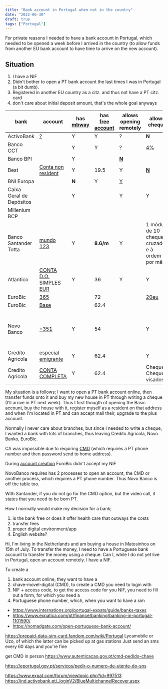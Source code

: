 ```yaml
---
title: "Bank account in Portugal when not in the country"
date: "2022-06-30"
draft: true
tags: ["Portugal"]
---
```


For private reasons I needed to have a bank account in Portugal,
which needed to be opened a week before I arrived in the country
(to allow funds from another EU bank account to have time to arrive on the new account).

## Situation

1. I have a NIF
2. Didn't bother to open a PT bank account the last times I was in Portugal (a bit dumb).
3. Registered in another EU country as a citz. and thus not have a PT citz. card
4. don't care about initial deposit amount, that's the whole goal anyways






| bank | account | has [mbway](https://www.mbway.pt/bancos-aderentes/) | has [free account](https://www.internations.org/portugal-expats/guide/banks-taxes) | allows opening remotely | allows cheque | allows foreigner | health care | English website | branches throughout PT |
| --- | --- | --- | --- | --- | --- | --- | --- | --- | --- |
| ActivoBank | [?](https://www.activobank.pt/en) | Y | Y | ? | **N** | **N** |
| Banco CCT | | Y | Y | ? | [4%](https://clientebancario.bportugal.pt/sites/default/files/precario/0193_/0193_PRE.pdf) | **[N](https://abrirconta.bancoctt.pt/#/Home)** |
| Banco BPI | | Y | | **[N](https://www.bancobpi.pt/en/retail/accounts/open-an-account)** |
| Best | [Conta non resident](https://www.bancobest.pt/enu/best_contas) | Y | 19.5 | Y | **[N](https://www.bancobest.pt/ptg/bestsite/best_docs/Doc_Info_Comissoes_Conta_Non_Resident.pdf)** | Y |
| BNI Europa | | **N** | Y | [Y](https://internet.bnieuropa.pt/Modules/AccountOpening/AccountOpeningStart.aspx) |
| Caixa Geral de Depósitos | | Y | | Y | Y | **[N](https://www.cgd.pt/Particulares/Contas/Abertura-conta/Pages/Abertura-conta.aspx)** |
| Millenium BCP | | | | | | **[N](https://ind.millenniumbcp.pt/en/Particulares/Contas/Pages/Conta-Millennium.aspx)** |
| Banco Santander Totta | [mundo 123](https://www.santander.pt/contas/conta-mundo-123) | Y | **8.6/m** | Y | 1 módulo de 10 cheques cruzados e à ordem por mês |
| Atlantico | [CONTA D.O. SIMPLES EUR](https://www.atlantico.eu/particulares) | Y | 36 | Y | Y | Y | | Y | **N** |
| EuroBic | [365](https://www.eurobic.pt/dia-a-dia/conta-eurobic-365) | | 72 | | [20eu](https://www.eurobic.pt/-/media/8816ECD47B7D46089F43426FC19B21F6.ashx) | Y | | N | Y |
| EuroBic | [Base](https://www.eurobic.pt/dia-a-dia/conta-base) | | 62.4 | | | | | N | Y |
| Novo Banco | [+351](https://www.novobanco.pt/particulares/contas/todas-as-contas?compare=contas-pacote-conta-100&compare=contas-pacote-conta-360&compare=contas-pacote-conta-100-re) | Y | 54 | | Y | Com condição de emigrante ou não residentes | Y | N | Y |
| Credito Agricola | [especial emigrante](https://www.creditoagricola.pt/para-mim/dia-a-dia/conta-especial-emigrante?phrase=undefined&segment=8708fd0f98064193b6d51bd45a5bcf8a) | Y | 62.4 | | Y | Y | | N | Y |
| Credito Agricola | [CONTA COMPLETA](https://www.creditoagricola.pt/para-mim/dia-a-dia/conta-completa?phrase=undefined&segment=451496444e0541d2843c770fc9b025f4) | Y | 62.4 | | Cheques, Cheques visados | | | N | Y |



My situation is a follows; I want to open a PT bank account online, then transfer funds onto it and buy my new house in PT through writing a cheque (I'll arrive in PT next week). Thus I first thougth of opening the Basic account, buy the house with it, register myself as a resident on that address and when I'm located in PT and can accept mail their, upgrade to the plus account.


Normally I never care about branches,
but since I needed to write a cheque,
I wanted a bank with lots of branches,
thus leaving
Credito Agricola, Novo Banko, EuroBic.

CA was impossible due to requiring [CMD](https://www.autenticacao.gov.pt/a-chave-movel-digital)
(which requires a PT phone number and then password send to home address).

During
[account creation](https://apps.eurobic.pt/Login_eUI/RegisterMC.aspx)
EuroBic didn't accept my NIF

NovoBanco requires has 2 processes to open an account, the CMD or another process, which requires a PT phone number.
Thus Novo Banco is off the table too.

With Santander, if you do not go for the CMD option, but the video call,
it states that you need to be born PT.



How I normally would make my decision for a bank;
1. is the bank free or does it offer health care that outways the costs
2. transfer fees
3. proper digital environment/app
4. English website?



Hi, I'm living in the Netherlands and am buying a house in Matosinhos on 15th of July. To transfer the money, I need to have a Portuguese bank account to transfer the money using a cheque. Can I, while I do not yet live in Portugal, open an account remotely. I have a NIF.


To create a 
1. bank account online, they want to have a
2. chave-movel-digital (CMD), to create a CMD you need to login with
3. NIF + access code, to get the access code for you NIF, you need to fill out a form, for which you need a
4. Portuguese phone number, which, when you want to have a sim 

- https://www.internations.org/portugal-expats/guide/banks-taxes
- https://www.expatica.com/pt/finance/banking/banking-in-portugal-1101590/
- https://nomadgate.com/open-portuguese-bank-account/

https://prepaid-data-sim-card.fandom.com/wiki/Portugal
Lycamobile or Uzo, of which the latter can be picked up at gas stations
Just send an sms every 60 days and you're fine

get CMD in person
https://www.autenticacao.gov.pt/cmd-pedido-chave

https://eportugal.gov.pt/servicos/pedir-o-numero-de-utente-do-sns


https://www.expat.com/forum/viewtopic.php?id=997513
https://ind.activobank.pt/_loginV2/BlueMultichannelRecover.aspx


